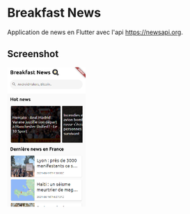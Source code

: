 # Breakfast News

Application de news en Flutter avec l'api https://newsapi.org.

## Screenshot

<p float="left">
<img src="documentation/images/screenshot.png" width="180">
</p>
